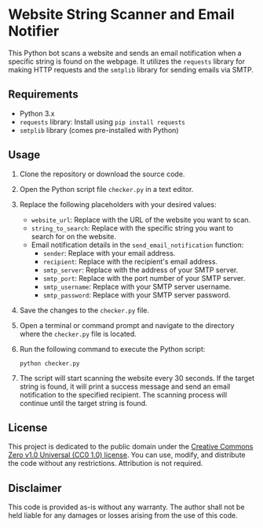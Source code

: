 # Website String Scanner and Email Notifier

This Python bot scans a website and sends an email notification when a specific string is found on the webpage. It utilizes the `requests` library for making HTTP requests and the `smtplib` library for sending emails via SMTP.

## Requirements

- Python 3.x
- `requests` library: Install using `pip install requests`
- `smtplib` library (comes pre-installed with Python)

## Usage

1. Clone the repository or download the source code.

2. Open the Python script file `checker.py` in a text editor.

3. Replace the following placeholders with your desired values:

    - `website_url`: Replace with the URL of the website you want to scan.
    - `string_to_search`: Replace with the specific string you want to search for on the website.
    - Email notification details in the `send_email_notification` function:
        - `sender`: Replace with your email address.
        - `recipient`: Replace with the recipient's email address.
        - `smtp_server`: Replace with the address of your SMTP server.
        - `smtp_port`: Replace with the port number of your SMTP server.
        - `smtp_username`: Replace with your SMTP server username.
        - `smtp_password`: Replace with your SMTP server password.

4. Save the changes to the `checker.py` file.

5. Open a terminal or command prompt and navigate to the directory where the `checker.py` file is located.

6. Run the following command to execute the Python script:

    ```
    python checker.py
    ```

7. The script will start scanning the website every 30 seconds. If the target string is found, it will print a success message and send an email notification to the specified recipient. The scanning process will continue until the target string is found.

## License

This project is dedicated to the public domain under the [Creative Commons Zero v1.0 Universal (CC0 1.0) license](https://creativecommons.org/publicdomain/zero/1.0/). You can use, modify, and distribute the code without any restrictions. Attribution is not required.

## Disclaimer

This code is provided as-is without any warranty. The author shall not be held liable for any damages or losses arising from the use of this code.
